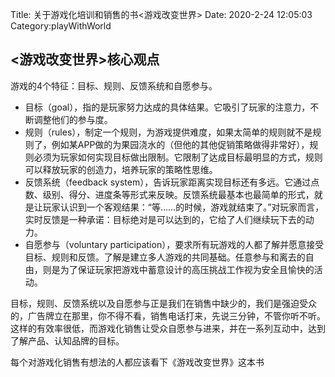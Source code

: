 Title: 关于游戏化培训和销售的书<游戏改变世界>
Date: 2020-2-24 12:05:03
Category:playWithWorld



## <游戏改变世界>核心观点
游戏的4个特征：目标、规则、反馈系统和自愿参与。
- 目标（goal），指的是玩家努力达成的具体结果。它吸引了玩家的注意力，不断调整他们的参与度。
- 规则（rules），制定一个规则，为游戏提供难度，如果太简单的规则就不是规则了，例如某APP做的为果园浇水的（但他的其他促销策略做得非常好），规则必须为玩家如何实现目标做出限制。它限制了达成目标最明显的方式，规则可以释放玩家的创造力，培养玩家的策略性思维。
- 反馈系统（feedback system），告诉玩家距离实现目标还有多远。它通过点数、级别、得分、进度条等形式来反映。反馈系统最基本也最简单的形式，就是让玩家认识到一个客观结果：“等……的时候，游戏就结束了。”对玩家而言，实时反馈是一种承诺：目标绝对是可以达到的，它给了人们继续玩下去的动力。
- 自愿参与（voluntary participation），要求所有玩游戏的人都了解并愿意接受目标、规则和反馈。了解是建立多人游戏的共同基础。任意参与和离去的自由，则是为了保证玩家把游戏中蓄意设计的高压挑战工作视为安全且愉快的活动。

目标，规则、反馈系统以及自愿参与正是我们在销售中缺少的，我们是强迫受众的，广告牌立在那里，你不得不看，销售电话打来，先说三分钟，不管你听不听。这样的有效率很低，而游戏化销售让受众自愿参与进来，并在一系列互动中，达到了解产品、认知品牌的目标。

每个对游戏化销售有想法的人都应该看下《游戏改变世界》这本书